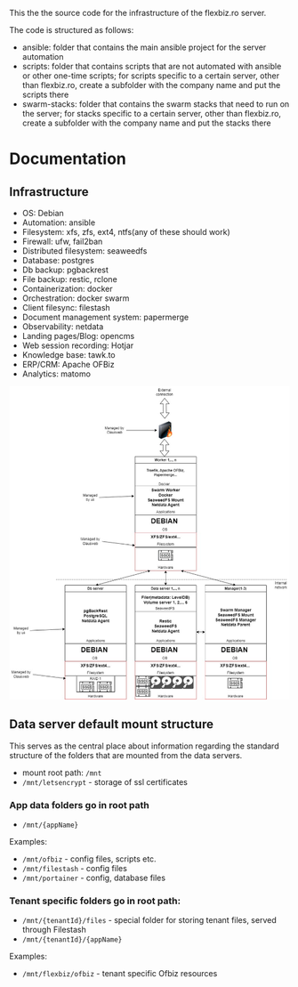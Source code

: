 This the the source code for the infrastructure of the flexbiz.ro server.

The code is structured as follows:
- ansible: folder that contains the main ansible project for the server automation
- scripts: folder that contains scripts that are not automated with ansible or other one-time scripts; for scripts specific to a certain server, other than flexbiz.ro, create a subfolder with the company name and put the scripts there
- swarm-stacks: folder that contains the swarm stacks that need to run on the server; for stacks specific to a certain server, other than flexbiz.ro, create a subfolder with the company name and put the stacks there

# Documentation
## Infrastructure

- OS: Debian
- Automation: ansible
- Filesystem: xfs, zfs, ext4, ntfs(any of these should work)
- Firewall: ufw, fail2ban
- Distributed filesystem: seaweedfs
- Database: postgres
- Db backup: pgbackrest
- File backup: restic, rclone
- Containerization: docker
- Orchestration: docker swarm
- Client filesync: filestash
- Document management system: papermerge
- Observability: netdata
- Landing pages/Blog: opencms
- Web session recording: Hotjar
- Knowledge base: tawk.to
- ERP/CRM: Apache OFBiz
- Analytics: matomo

![infrastructure](infrastructure.jpg)

## Data server default mount structure

This serves as the central place about information regarding the standard structure of the folders that are mounted from the data servers.

- mount root path: `/mnt`
- `/mnt/letsencrypt` - storage of ssl certificates

### App data folders go in root path

- `/mnt/{appName}`

Examples:
- `/mnt/ofbiz` - config files, scripts etc.
- `/mnt/filestash` - config files
- `/mnt/portainer` - config, database files

### Tenant specific folders go in root path:

- `/mnt/{tenantId}/files` - special folder for storing tenant files, served through Filestash
- `/mnt/{tenantId}/{appName}`

Examples:
- `/mnt/flexbiz/ofbiz` - tenant specific Ofbiz resources